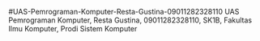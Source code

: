 #UAS-Pemrograman-Komputer-Resta-Gustina-09011282328110
UAS Pemrograman Komputer, Resta Gustina, 09011282328110, SK1B, Fakultas Ilmu Komputer, Prodi Sistem Komputer
